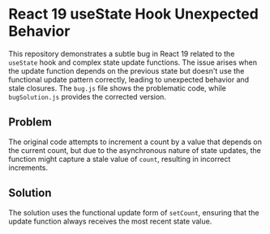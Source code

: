 # React 19 useState Hook Unexpected Behavior
This repository demonstrates a subtle bug in React 19 related to the `useState` hook and complex state update functions.  The issue arises when the update function depends on the previous state but doesn't use the functional update pattern correctly, leading to unexpected behavior and stale closures.  The `bug.js` file shows the problematic code, while `bugSolution.js` provides the corrected version.

## Problem
The original code attempts to increment a count by a value that depends on the current count, but due to the asynchronous nature of state updates, the function might capture a stale value of `count`, resulting in incorrect increments.

## Solution
The solution uses the functional update form of `setCount`, ensuring that the update function always receives the most recent state value.